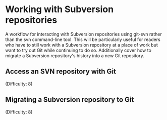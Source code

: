 # Working with Subversion repositories
A workflow for interacting with Subversion repositories using git-svn rather than the svn command-line tool. This will be particularly useful for readers who have to still work with a Subversion repository at a place of work but want to try out Git while continuing to do so. Additionally cover how to migrate a Subversion repository's history into a new Git repository.

## Access an SVN repository with Git
(Difficulty: 8)

## Migrating a Subversion repository to Git
(Difficulty: 8)
